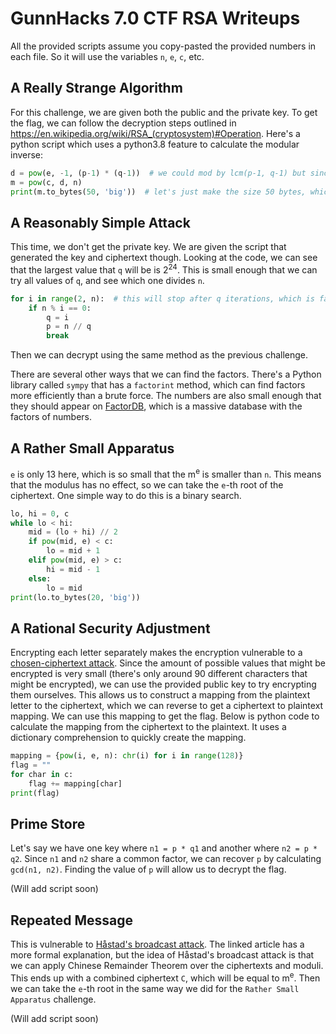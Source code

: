 # GunnHacks 7.0 CTF RSA Writeups

All the provided scripts assume you copy-pasted the provided numbers in each file.
So it will use the variables `n`, `e`, `c`, etc.

## A Really Strange Algorithm
For this challenge, we are given both the public and the private key.
To get the flag, we can follow the decryption steps outlined in https://en.wikipedia.org/wiki/RSA_(cryptosystem)#Operation.
Here's a python script which uses a python3.8 feature to calculate the modular inverse:
```python
d = pow(e, -1, (p-1) * (q-1))  # we could mod by lcm(p-1, q-1) but since that's a factor of (p-1) * (q-1), either works
m = pow(c, d, n)
print(m.to_bytes(50, 'big'))  # let's just make the size 50 bytes, which should be longer than the flag
```


## A Reasonably Simple Attack
This time, we don't get the private key.
We are given the script that generated the key and ciphertext though.
Looking at the code, we can see that the largest value that `q` will be is 2<sup>24</sup>.
This is small enough that we can try all values of `q`, and see which one divides `n`.
```python
for i in range(2, n):  # this will stop after q iterations, which is fast enough
    if n % i == 0:
        q = i
        p = n // q
        break
```
Then we can decrypt using the same method as the previous challenge.

There are several other ways that we can find the factors.
There's a Python library called `sympy` that has a `factorint` method, which can find factors more efficiently than a brute force.
The numbers are also small enough that they should appear on [FactorDB](http://factordb.com/), which is a massive database with the factors of numbers.


## A Rather Small Apparatus
`e` is only 13 here, which is so small that the m<sup>e</sup> is smaller than `n`.
This means that the modulus has no effect, so we can take the `e`-th root of the ciphertext.
One simple way to do this is a binary search.
```python
lo, hi = 0, c
while lo < hi:
    mid = (lo + hi) // 2
    if pow(mid, e) < c:
        lo = mid + 1
    elif pow(mid, e) > c:
        hi = mid - 1
    else:
        lo = mid
print(lo.to_bytes(20, 'big'))
```


## A Rational Security Adjustment
Encrypting each letter separately makes the encryption vulnerable to a [chosen-ciphertext attack](https://en.wikipedia.org/wiki/Chosen-ciphertext_attack).
Since the amount of possible values that might be encrypted is very small (there's only around 90 different characters that might be encrypted), we can use the provided public key to try encrypting them ourselves.
This allows us to construct a mapping from the plaintext letter to the ciphertext, which we can reverse to get a ciphertext to plaintext mapping.
We can use this mapping to get the flag.
Below is python code to calculate the mapping from the ciphertext to the plaintext.
It uses a dictionary comprehension to quickly create the mapping.
```python
mapping = {pow(i, e, n): chr(i) for i in range(128)}
flag = ""
for char in c:
    flag += mapping[char]
print(flag)
```


## Prime Store
Let's say we have one key where `n1 = p * q1` and another where `n2 = p * q2`.
Since `n1` and `n2` share a common factor, we can recover `p` by calculating `gcd(n1, n2)`.
Finding the value of `p` will allow us to decrypt the flag.

(Will add script soon)


## Repeated Message
This is vulnerable to [Håstad's broadcast attack](https://en.wikipedia.org/wiki/Coppersmith%27s_attack#H%C3%A5stad's_broadcast_attack).
The linked article has a more formal explanation, but the idea of Håstad's broadcast attack is that we can apply Chinese Remainder Theorem over the ciphertexts and moduli.
This ends up with a combined ciphertext `C`, which will be equal to m<sup>e</sup>.
Then we can take the `e`-th root in the same way we did for the `Rather Small Apparatus` challenge.

(Will add script soon)
